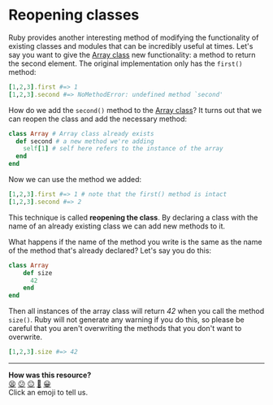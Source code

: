 # Reopening classes

Ruby provides another interesting method of modifying the functionality of existing classes and modules that can be incredibly useful at times.  Let's say you want to give the [Array class](http://www.ruby-doc.org/core-2.1.2/Array.html) new functionality: a method to return the second element. The original implementation only has the `first()` method:

````ruby
[1,2,3].first #=> 1
[1,2,3].second #=> NoMethodError: undefined method `second'
````

How do we add the `second()` method to the [Array class](http://www.ruby-doc.org/core-2.1.2/Array.html)? It turns out that we can reopen the class and add the necessary method:

````ruby
class Array # Array class already exists
  def second # a new method we're adding
    self[1] # self here refers to the instance of the array
  end
end
````

Now we can use the method we added:

````ruby
[1,2,3].first #=> 1 # note that the first() method is intact
[1,2,3].second #=> 2
````

This technique is called **reopening the class**. By declaring a class with the name of an already existing class we can add new methods to it.

What happens if the name of the method you write is the same as the name of the method that's already declared? Let's say you do this:

````ruby
class Array
    def size
      42
    end
end
````

Then all instances of the array class will return _42_ when you call the method `size()`. Ruby will not generate any warning if you do this, so please be careful that you aren't overwriting the methods that you don't want to overwrite.

````ruby
[1,2,3].size #=> 42
````

<!-- BEGIN GENERATED SECTION DO NOT EDIT -->

---

**How was this resource?**  
[😫](https://airtable.com/shrUJ3t7KLMqVRFKR?prefill_Repository=course&prefill_File=pills/reopening_classes.md&prefill_Sentiment=😫) [😕](https://airtable.com/shrUJ3t7KLMqVRFKR?prefill_Repository=course&prefill_File=pills/reopening_classes.md&prefill_Sentiment=😕) [😐](https://airtable.com/shrUJ3t7KLMqVRFKR?prefill_Repository=course&prefill_File=pills/reopening_classes.md&prefill_Sentiment=😐) [🙂](https://airtable.com/shrUJ3t7KLMqVRFKR?prefill_Repository=course&prefill_File=pills/reopening_classes.md&prefill_Sentiment=🙂) [😀](https://airtable.com/shrUJ3t7KLMqVRFKR?prefill_Repository=course&prefill_File=pills/reopening_classes.md&prefill_Sentiment=😀)  
Click an emoji to tell us.

<!-- END GENERATED SECTION DO NOT EDIT -->
